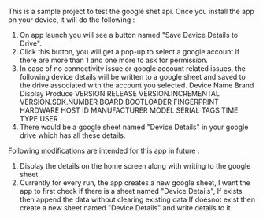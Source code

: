 This is a sample project to test the google shet api. Once you install the app on your device, it will do the following :
1. On app launch you will see a button named "Save Device Details to Drive". 
2. Click this button, you will get a pop-up to select a google account if there are more than 1 and one more to ask for permission.
3. In case of no connectivity issue or google account related issues, the following device details will be written to a google sheet and saved 
to the drive associated with the account you selected.
Device Name
Brand
Display
Produce
VERSION.RELEASE
VERSION.INCREMENTAL
VERSION.SDK.NUMBER
BOARD
BOOTLOADER
FINGERPRINT
HARDWARE
HOST
ID
MANUFACTURER
MODEL
SERIAL
TAGS
TIME
TYPE
USER
4. There would be a google sheet named "Device Details" in your google drive which has all these details.

Following modifications are intended for this app in future :
1. Display the details on the home screen along with writing to the google sheet
2. Currently for every run, the app creates a new google sheet, I want the app to first check if there is a sheet named "Device Details",
If exists then append the data without clearing existing data
If doesnot exist then create a new sheet named "Device Details" and write details to it.


